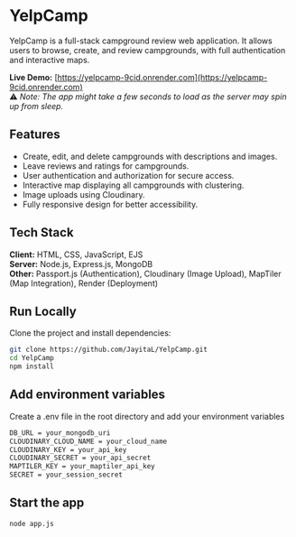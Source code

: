 # YelpCamp

YelpCamp is a full-stack campground review web application. It allows users to browse, create, and review campgrounds, with full authentication and interactive maps.


**Live Demo:** [https://yelpcamp-9cid.onrender.com](https://yelpcamp-9cid.onrender.com)   
⚠️ _Note: The app might take a few seconds to load as the server may spin up from sleep._


## Features

- Create, edit, and delete campgrounds with descriptions and images.
- Leave reviews and ratings for campgrounds.
- User authentication and authorization for secure access.
- Interactive map displaying all campgrounds with clustering.
- Image uploads using Cloudinary.
- Fully responsive design for better accessibility.


## Tech Stack

**Client:** HTML, CSS, JavaScript, EJS  
**Server:** Node.js, Express.js, MongoDB  
**Other:** Passport.js (Authentication), Cloudinary (Image Upload), MapTiler (Map Integration), Render (Deployment)


## Run Locally

Clone the project and install dependencies:

```bash
git clone https://github.com/JayitaL/YelpCamp.git
cd YelpCamp
npm install
```


## Add environment variables

Create a .env file in the root directory and add your environment variables

```bash
DB_URL = your_mongodb_uri
CLOUDINARY_CLOUD_NAME = your_cloud_name
CLOUDINARY_KEY = your_api_key
CLOUDINARY_SECRET = your_api_secret
MAPTILER_KEY = your_maptiler_api_key
SECRET = your_session_secret
```


## Start the app

```bash
node app.js
```
